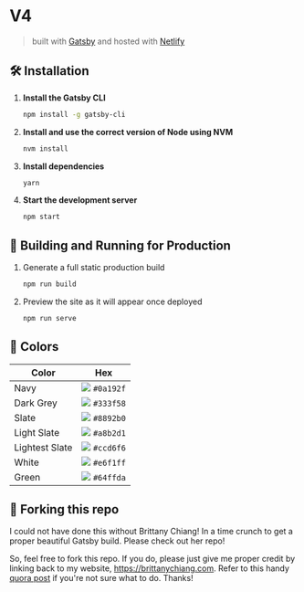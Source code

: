 # V4


> built with [Gatsby](https://www.gatsbyjs.org/) and hosted with [Netlify](https://www.netlify.com/)

## 🛠 Installation

1. **Install the Gatsby CLI**

   ```sh
   npm install -g gatsby-cli
   ```

2. **Install and use the correct version of Node using NVM**

   ```sh
   nvm install
   ```

3. **Install dependencies**

   ```sh
   yarn
   ```

4. **Start the development server**

   ```sh
   npm start
   ```

## 🚀 Building and Running for Production

1. Generate a full static production build

   ```sh
   npm run build
   ```

1. Preview the site as it will appear once deployed

   ```sh
   npm run serve
   ```

## 🎨 Colors

| Color          | Hex                                                         |
| -------------- | ----------------------------------------------------------- |
| Navy           | ![](https://via.placeholder.com/10/0a192f?text=+) `#0a192f` |
| Dark Grey      | ![](https://via.placeholder.com/10/333f58?text=+) `#333f58` |
| Slate          | ![](https://via.placeholder.com/10/8892b0?text=+) `#8892b0` |
| Light Slate    | ![](https://via.placeholder.com/10/a8b2d1?text=+) `#a8b2d1` |
| Lightest Slate | ![](https://via.placeholder.com/10/ccd6f6?text=+) `#ccd6f6` |
| White          | ![](https://via.placeholder.com/10/e6f1ff?text=+) `#e6f1ff` |
| Green          | ![](https://via.placeholder.com/10/64ffda?text=+) `#64ffda` |

## 🚨 Forking this repo

I could not have done this without Brittany Chiang! In a time crunch to get a proper beautiful Gatsby build. Please check out her repo!

So, feel free to fork this repo. If you do, please just give me proper credit by linking back to my website, https://brittanychiang.com. Refer to this handy [quora post](https://www.quora.com/Is-it-bad-to-copy-other-peoples-code) if you're not sure what to do. Thanks!
